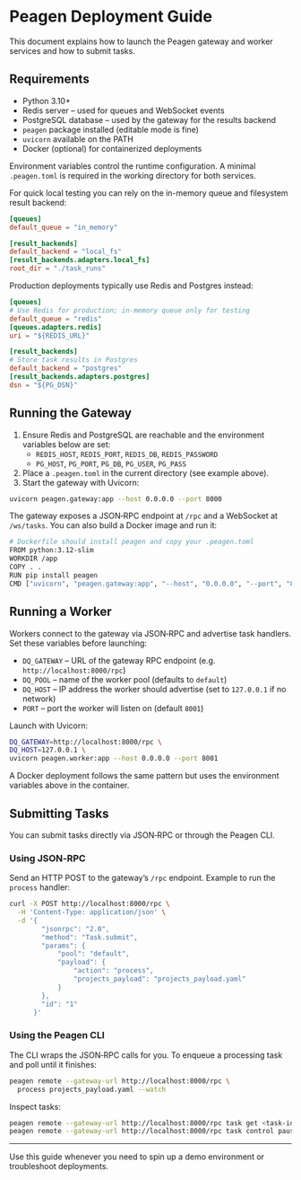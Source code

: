 # Peagen Deployment Guide

This document explains how to launch the Peagen gateway and worker services and how to submit tasks.

## Requirements

* Python 3.10+
* Redis server – used for queues and WebSocket events
* PostgreSQL database – used by the gateway for the results backend
* `peagen` package installed (editable mode is fine)
* `uvicorn` available on the PATH
* Docker (optional) for containerized deployments

Environment variables control the runtime configuration. A minimal `.peagen.toml` is required in the working directory for both services.

For quick local testing you can rely on the in-memory queue and filesystem result backend:

```toml
[queues]
default_queue = "in_memory"

[result_backends]
default_backend = "local_fs"
[result_backends.adapters.local_fs]
root_dir = "./task_runs"
```

Production deployments typically use Redis and Postgres instead:

```toml
[queues]
# Use Redis for production; in-memory queue only for testing
default_queue = "redis"
[queues.adapters.redis]
uri = "${REDIS_URL}"

[result_backends]
# Store task results in Postgres
default_backend = "postgres"
[result_backends.adapters.postgres]
dsn = "${PG_DSN}"
```

## Running the Gateway

1. Ensure Redis and PostgreSQL are reachable and the environment variables below are set:
   * `REDIS_HOST`, `REDIS_PORT`, `REDIS_DB`, `REDIS_PASSWORD`
   * `PG_HOST`, `PG_PORT`, `PG_DB`, `PG_USER`, `PG_PASS`
2. Place a `.peagen.toml` in the current directory (see example above).
3. Start the gateway with Uvicorn:

```bash
uvicorn peagen.gateway:app --host 0.0.0.0 --port 8000
```

The gateway exposes a JSON‑RPC endpoint at `/rpc` and a WebSocket at `/ws/tasks`.
You can also build a Docker image and run it:

```bash
# Dockerfile should install peagen and copy your .peagen.toml
FROM python:3.12-slim
WORKDIR /app
COPY . .
RUN pip install peagen
CMD ["uvicorn", "peagen.gateway:app", "--host", "0.0.0.0", "--port", "8000"]
```

## Running a Worker

Workers connect to the gateway via JSON‑RPC and advertise task handlers. Set these variables before launching:

* `DQ_GATEWAY` – URL of the gateway RPC endpoint (e.g. `http://localhost:8000/rpc`)
* `DQ_POOL` – name of the worker pool (defaults to `default`)
* `DQ_HOST` – IP address the worker should advertise (set to `127.0.0.1` if no network)
* `PORT` – port the worker will listen on (default `8001`)

Launch with Uvicorn:

```bash
DQ_GATEWAY=http://localhost:8000/rpc \
DQ_HOST=127.0.0.1 \
uvicorn peagen.worker:app --host 0.0.0.0 --port 8001
```

A Docker deployment follows the same pattern but uses the environment variables above in the container.

## Submitting Tasks

You can submit tasks directly via JSON‑RPC or through the Peagen CLI.

### Using JSON‑RPC

Send an HTTP POST to the gateway’s `/rpc` endpoint. Example to run the `process` handler:

```bash
curl -X POST http://localhost:8000/rpc \
  -H 'Content-Type: application/json' \
  -d '{
        "jsonrpc": "2.0",
        "method": "Task.submit",
        "params": {
            "pool": "default",
            "payload": {
                "action": "process",
                "projects_payload": "projects_payload.yaml"
            }
        },
        "id": "1"
      }'
```

### Using the Peagen CLI

The CLI wraps the JSON‑RPC calls for you. To enqueue a processing task and poll until it finishes:

```bash
peagen remote --gateway-url http://localhost:8000/rpc \
  process projects_payload.yaml --watch
```

Inspect tasks:

```bash
peagen remote --gateway-url http://localhost:8000/rpc task get <task-id>
peagen remote --gateway-url http://localhost:8000/rpc task control pause batch:123
```

---
Use this guide whenever you need to spin up a demo environment or troubleshoot deployments.
